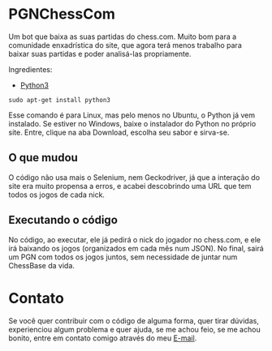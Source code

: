 # PGNChessCom
Um bot que baixa as suas partidas do chess.com. Muito bom para a comunidade enxadrística do site, que agora terá menos trabalho para baixar suas partidas e poder analisá-las propriamente.

Ingredientes:
* [Python3](https://www.python.org/)   
```
sudo apt-get install python3
```
Esse comando é para Linux, mas pelo menos no Ubuntu, o Python já vem instalado.
Se estiver no Windows, baixe o instalador do Python no próprio site. Entre, clique na aba Download, escolha seu sabor e sirva-se.

## O que mudou
O código não usa mais o Selenium, nem Geckodriver, já que a interação do site era muito propensa a erros, e acabei descobrindo uma URL que tem todos os jogos de cada nick.

## Executando o código
No código, ao executar, ele já pedirá o nick do jogador no chess.com, e ele irá baixando os jogos (organizados em cada mês num JSON). No final, sairá um PGN com todos os jogos juntos, sem necessidade de juntar num ChessBase da vida.

# Contato
Se você quer contribuir com o código de alguma forma, quer tirar dúvidas, experienciou algum problema e quer ajuda, se me achou feio, se me achou bonito, entre em contato comigo através do meu [E-mail](mailto:alextcarvalho98@gmail.com).
